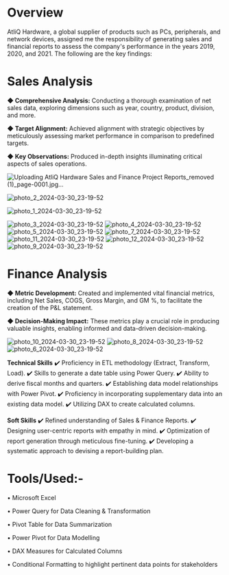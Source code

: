 # Overview
AtliQ Hardware, a global supplier of products such as PCs, peripherals, and network devices, assigned me the responsibility of generating sales and financial reports to assess the company's performance in the years 2019, 2020, and 2021. The following are the key findings:

# Sales Analysis


**◆ Comprehensive Analysis:**  Conducting a thorough examination of net sales data, exploring dimensions such as year, country, product, division, and more.

**◆ Target Alignment:**   Achieved alignment with strategic objectives by meticulously assessing market performance in comparison to predefined targets.

**◆ Key Observations:**   Produced in-depth insights illuminating critical aspects of sales operations.


![Uploading AtliQ Hardware Sales and Finance Project Reports_removed (1)_page-0001.jpg…]()


![photo_2_2024-03-30_23-19-52](https://github.com/YatinLokhande/AtliQ-Excel-Sales-Analysis/assets/159231905/1ed7c52d-39bd-4a8a-96f3-2ec615d9e0b9)


![photo_1_2024-03-30_23-19-52](https://github.com/YatinLokhande/AtliQ-Excel-Sales-Analysis/assets/159231905/b1779b0a-ce57-4f59-b05b-a8d170908192)


![photo_3_2024-03-30_23-19-52](https://github.com/YatinLokhande/AtliQ-Excel-Sales-Analysis/assets/159231905/0cf84b27-578b-4c98-837f-06d540d6a187)
![photo_4_2024-03-30_23-19-52](https://github.com/YatinLokhande/AtliQ-Excel-Sales-Analysis/assets/159231905/938cd74e-7fac-4316-9354-e4e990191f10)
![photo_5_2024-03-30_23-19-52](https://github.com/YatinLokhande/AtliQ-Excel-Sales-Analysis/assets/159231905/3a17e25b-33a1-4e1d-b665-2df395316540)
![photo_7_2024-03-30_23-19-52](https://github.com/YatinLokhande/AtliQ-Excel-Sales-Analysis/assets/159231905/582c4c07-d3da-4e66-b91e-a93cd7720f51)
![photo_11_2024-03-30_23-19-52](https://github.com/YatinLokhande/AtliQ-Excel-Sales-Analysis/assets/159231905/8b7b71ca-3b2e-411c-8bd8-84207e0dc8a0)
![photo_12_2024-03-30_23-19-52](https://github.com/YatinLokhande/AtliQ-Excel-Sales-Analysis/assets/159231905/993d39aa-ab60-4220-b123-f98a517c6be5)
![photo_9_2024-03-30_23-19-52](https://github.com/YatinLokhande/AtliQ-Excel-Sales-Analysis/assets/159231905/038c7699-e063-487b-b50c-6bc38c182541)

# Finance Analysis
**◆ Metric Development:** Created and implemented vital financial metrics, including Net Sales, COGS, Gross Margin, and GM %, to facilitate the creation of the P&L statement.

**◆ Decision-Making Impact:** These metrics play a crucial role in producing valuable insights, enabling informed and data-driven decision-making.

![photo_10_2024-03-30_23-19-52](https://github.com/YatinLokhande/AtliQ-Excel-Sales-Analysis/assets/159231905/8e67e71a-0788-41d2-bcfd-6d73c1ea9d65)
![photo_8_2024-03-30_23-19-52](https://github.com/YatinLokhande/AtliQ-Excel-Sales-Analysis/assets/159231905/c872024f-b988-45c9-81cf-07c23994bbf3)
![photo_6_2024-03-30_23-19-52](https://github.com/YatinLokhande/AtliQ-Excel-Sales-Analysis/assets/159231905/96e1533b-8491-4de5-b8ac-0a61fe70e033)

**Technical Skills**
✔️ Proficiency in ETL methodology (Extract, Transform, Load).
✔️ Skills to generate a date table using Power Query.
✔️ Ability to derive fiscal months and quarters.
✔️ Establishing data model relationships with Power Pivot.
✔️ Proficiency in incorporating supplementary data into an existing data model.
✔️ Utilizing DAX to create calculated columns.

**Soft Skills**
✔️ Refined understanding of Sales & Finance Reports.
✔️ Designing user-centric reports with empathy in mind.
✔️ Optimization of report generation through meticulous fine-tuning.
✔️ Developing a systematic approach to devising a report-building plan.

# Tools/Used:-

• Microsoft Excel

• Power Query for Data Cleaning & Transformation

• Pivot Table for Data Summarization

• Power Pivot for Data Modelling

• DAX Measures for Calculated Columns

• Conditional Formatting to highlight pertinent data points for stakeholders
